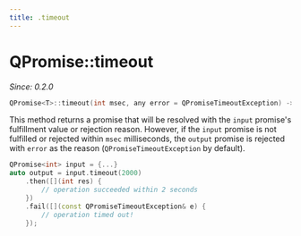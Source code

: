 ```yaml
---
title: .timeout
---
```


# QPromise::timeout

*Since: 0.2.0*

```cpp
QPromise<T>::timeout(int msec, any error = QPromiseTimeoutException) -> QPromise<T>
```

This method returns a promise that will be resolved with the `input` promise's fulfillment value or rejection reason. However, if the `input` promise is not fulfilled or rejected within `msec` milliseconds, the `output` promise is rejected with `error` as the reason (`QPromiseTimeoutException` by default).

```cpp
QPromise<int> input = {...}
auto output = input.timeout(2000)
    .then([](int res) {
        // operation succeeded within 2 seconds
    })
    .fail([](const QPromiseTimeoutException& e) {
        // operation timed out!
    });
```
